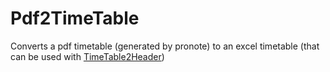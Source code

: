 # Pdf2TimeTable

Converts a pdf timetable (generated by pronote)  to an excel timetable (that can be used with [TimeTable2Header](http://github.com/SCOTT-HAMILTON/TimeTable2Header))
